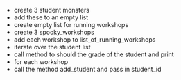 - create 3 student monsters
- add these to an empty list
- create empty list for running workshops
- create 3 spooky_workshops
- add each workshop to list_of_running_workshops
- iterate over the student list
- call method to should the grade of the student and print
- for each workshop
- call the method add_student and pass in student_id